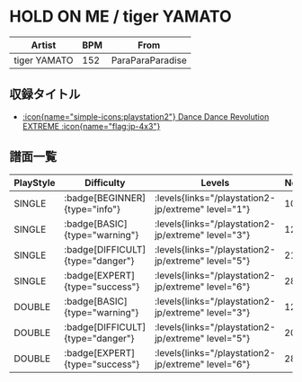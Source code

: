 # HOLD ON ME / tiger YAMATO

|Artist|BPM|From|
|------|---|----|
|tiger YAMATO|152|ParaParaParadise|

## 収録タイトル

- [:icon{name="simple-icons:playstation2"} Dance Dance Revolution EXTREME :icon{name="flag:jp-4x3"}](/playstation2-jp/extreme)

## 譜面一覧

|PlayStyle|Difficulty|Levels|Notes|Movie|
|---------|----------|------|-----|-----|
|SINGLE| :badge[BEGINNER]{type="info"}| :levels{links="/playstation2-jp/extreme" level="1"}|107/0||
|SINGLE| :badge[BASIC]{type="warning"}| :levels{links="/playstation2-jp/extreme" level="3"}|124/4||
|SINGLE| :badge[DIFFICULT]{type="danger"}| :levels{links="/playstation2-jp/extreme" level="5"}|210/5||
|SINGLE| :badge[EXPERT]{type="success"}| :levels{links="/playstation2-jp/extreme" level="6"}|282/5||
|DOUBLE| :badge[BASIC]{type="warning"}| :levels{links="/playstation2-jp/extreme" level="3"}|121/4||
|DOUBLE| :badge[DIFFICULT]{type="danger"}| :levels{links="/playstation2-jp/extreme" level="5"}|203/5||
|DOUBLE| :badge[EXPERT]{type="success"}| :levels{links="/playstation2-jp/extreme" level="6"}|286/5||
